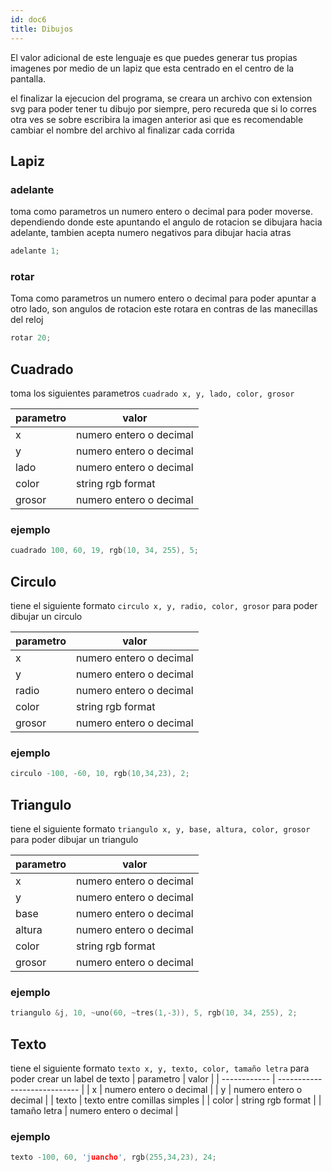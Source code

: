 ```yaml
---
id: doc6
title: Dibujos
---
```


El valor adicional de este lenguaje es que puedes generar tus propias imagenes por medio de un lapiz que esta centrado en el centro de la pantalla.

el finalizar la ejecucion del programa, se creara un archivo con extension svg para poder tener tu dibujo por siempre, pero recureda que si lo corres otra ves se sobre escribira la imagen anterior asi que es recomendable cambiar el nombre del archivo al finalizar cada corrida

## Lapiz

### adelante

toma como parametros un numero entero o decimal para poder moverse. dependiendo donde este apuntando el angulo de rotacion se dibujara hacia adelante, tambien acepta numero negativos para dibujar hacia atras

```cpp
adelante 1;
```

### rotar

Toma como parametros un numero entero o decimal para poder apuntar a otro lado, son angulos de rotacion este rotara en contras de las manecillas del reloj

```cpp
rotar 20;
```

## Cuadrado

toma los siguientes parametros `cuadrado x, y, lado, color, grosor`

| parametro | valor                   |
| --------- | ----------------------- |
| x         | numero entero o decimal |
| y         | numero entero o decimal |
| lado      | numero entero o decimal |
| color     | string rgb format       |
| grosor    | numero entero o decimal |

### ejemplo

```cpp
cuadrado 100, 60, 19, rgb(10, 34, 255), 5;
```

## Circulo
tiene el siguiente formato `circulo x, y, radio, color, grosor` para poder dibujar un circulo

| parametro | valor                   |
| --------- | ----------------------- |
| x         | numero entero o decimal |
| y         | numero entero o decimal |
| radio     | numero entero o decimal |
| color     | string rgb format       |
| grosor    | numero entero o decimal |

### ejemplo
```cpp
circulo -100, -60, 10, rgb(10,34,23), 2;
```

## Triangulo
tiene el siguiente formato `triangulo x, y, base, altura, color, grosor` para poder dibujar un triangulo

| parametro | valor                   |
| --------- | ----------------------- |
| x         | numero entero o decimal |
| y         | numero entero o decimal |
| base      | numero entero o decimal |
| altura    | numero entero o decimal |
| color     | string rgb format       |
| grosor    | numero entero o decimal |

### ejemplo
```cpp
triangulo &j, 10, ~uno(60, ~tres(1,-3)), 5, rgb(10, 34, 255), 2;
```

## Texto
tiene el siguiente formato `texto x, y, texto, color, tamaño letra` para poder crear un label de texto
| parametro    | valor                        |
| ------------ | ---------------------------- |
| x            | numero entero o decimal      |
| y            | numero entero o decimal      |
| texto        | texto entre comillas simples |
| color        | string rgb format            |
| tamaño letra | numero entero o decimal      |

### ejemplo
```cpp
texto -100, 60, 'juancho', rgb(255,34,23), 24;
```
